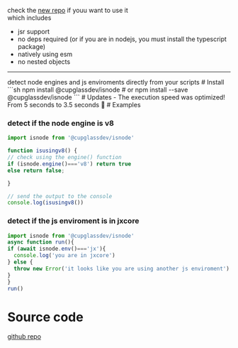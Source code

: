 check the [new repo](https://github.com/cupglass/isjsruntime) if youu want to use it <br>
which includes
- jsr support
- no deps required (or if you are in nodejs, you must install the typescript package)
- natively using esm
- no nested objects
<hr>
detect node engines and js enviroments directly from your scripts
# Install
```sh
npm install @cupglassdev/isnode
# or
npm install --save @cupglassdev/isnode
```
# Updates
- The execution speed was optimized! From 5 seconds to 3.5 seconds 🎉
# Examples

### detect if the node engine is v8
```js
import isnode from '@cupglassdev/isnode'

function isusingv8() {
// check using the engine() function
if (isnode.engine()==='v8') return true
else return false;

}

// send the output to the console
console.log(isusingv8())
```

### detect if the js enviroment is in jxcore
```js
import isnode from '@cupglassdev/isnode'
async function run(){
if (await isnode.env()==='jx'){ 
  console.log('you are in jxcore')
} else {
  throw new Error('it looks like you are using another js enviroment')
}
}
run()
```
# Source code
 [github repo](https://github.com/daxplrer/isnode)
